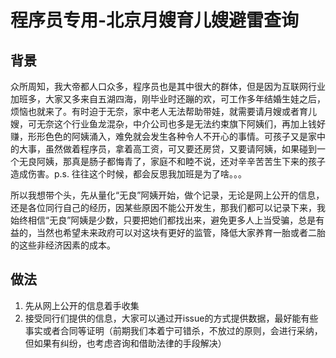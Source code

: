 # 程序员专用-北京月嫂育儿嫂避雷查询

## 背景

众所周知，我大帝都人口众多，程序员也是其中很大的群体，但是因为互联网行业加班多，大家又多来自五湖四海，刚毕业时还蹦的欢，可工作多年结婚生娃之后，烦恼也就来了。有时迫于无奈，家中老人无法帮助带娃，就需要请月嫂或者育儿嫂，可无奈这个行业鱼龙混杂，中介公司也多是无法约束旗下阿姨们，再加上钱好赚，形形色色的阿姨涌入，难免就会发生各种令人不开心的事情。可孩子又是家中的大事，虽然做着程序员，拿着高工资，可又要还房贷，又要请阿姨，如果碰到一个无良阿姨，那真是肠子都悔青了，家庭不和睦不说，还对辛辛苦苦生下来的孩子造成伤害。p.s. 往往这个时候，都会反思我加班是为了啥。。。

所以我想带个头，先从量化“无良”阿姨开始，做个记录，无论是网上公开的信息，还是各位同行自己的经历，因某些原因不能公开发生，那我们都可以记录下来，我始终相信“无良”阿姨是少数，只要把她们都找出来，避免更多人上当受骗，总是有益的，当然也希望未来政府可以对这块有更好的监管，降低大家养育一胎或者二胎的这些非经济因素的成本。

## 做法

1. 先从网上公开的信息着手收集
2. 接受同行们提供的信息，大家可以通过开issue的方式提供数据，最好能有些事实或者合同等证明（前期我们本着宁可错杀，不放过的原则，会进行采纳，但如果有纠纷，也考虑咨询和借助法律的手段解决）
